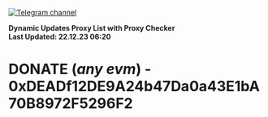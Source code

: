 [![Telegram channel](https://img.shields.io/endpoint?url=https://runkit.io/damiankrawczyk/telegram-badge/branches/master?url=https://t.me/n4z4v0d)](https://t.me/n4z4v0d) 

**Dynamic Updates Proxy List with Proxy Checker**  
**Last Updated: 22.12.23 06:20**

# DONATE (_any evm_) - 0xDEADf12DE9A24b47Da0a43E1bA70B8972F5296F2
